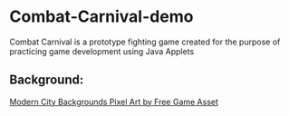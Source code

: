 <Body> 
<p>
<h1>Combat-Carnival-demo</h1>
  </p>
  <p>
Combat Carnival is a prototype fighting game created for the purpose of practicing game development using Java Applets
    <h2>Background:</h2> <a href="https://free-game-assets.itch.io/free-city-backgrounds-pixel-art"> Modern City Backgrounds Pixel Art by Free Game Asset </a>
    
</p>
</Body>

